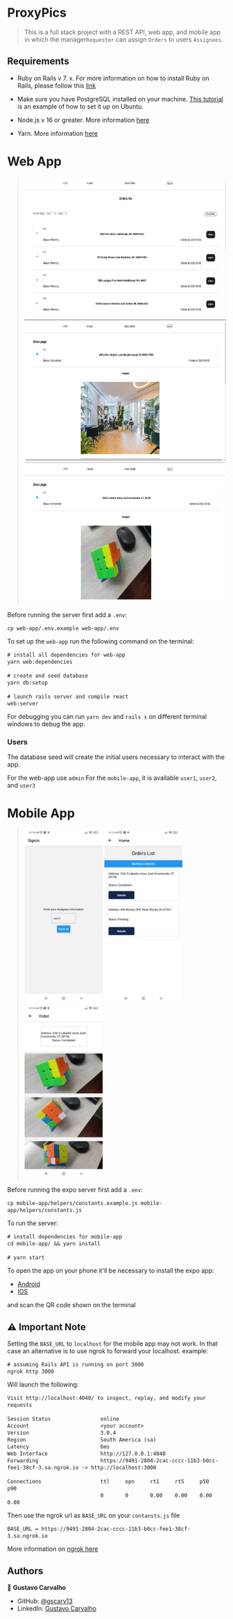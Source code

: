 # ProxyPics

> This is a full stack project with a REST API, web app, and mobile app in which the manager`Requester` can assign `Orders` to users `Assignees`.

## Requirements 

- Ruby on Rails v 7. x. For more information on how to install Ruby on Rails, please follow this [link](https://guides.rubyonrails.org/getting_started.html)

- Make sure you have PostgreSQL installed on your machine. [This tutorial](https://www.digitalocean.com/community/tutorials/how-to-install-and-use-postgresql-on-ubuntu-18-04) is an example of how to set it up on Ubuntu.

- Node.js v 16 or greater. More information [here](https://nodejs.org/en/)

- Yarn. More information [here](https://www.npmjs.com/package/yarn) 

# Web App

> <img src="./demo/webapp1.png" width="633" height="325" />
> <img src="./demo/webapp2.png" width="633" height="325" />
> <img src="./demo/webapp3.png" width="633" height="325" />

Before running the server first add a `.env`:

```
cp web-app/.env.example web-app/.env
```

To set up the `web-app` run the following command on the terminal:

```
# install all dependencies for web-app
yarn web:dependencies

# create and seed database
yarn db:setup

# launch rails server and compile react
web:server
```

For debugging you can run `yarn dev` and `rails s` on different terminal windows to debug the app.

### Users

The database seed will create the initial users necessary to interact with the app.

For the web-app use `admin`
For the `mobile-app`, it is available `user1`, `user2`, and `user3`

# Mobile App

> <img src="./demo/mobileapp1.jpeg" width="180" />
> <img src="./demo/mobileapp2.jpeg" width="180" />
> <img src="./demo/mobileapp3.jpeg" width="180" />


Before running the expo server first add a `.env`:

```
cp mobile-app/helpers/constants.example.js mobile-app/helpers/constants.js
```

To run the server:

```
# install dependencies for mobile-app
cd mobile-app/ && yarn install

# yarn start
```

To open the app on your phone it'll be necessary to install the expo app:
- [Android](https://play.google.com/store/apps/details?id=host.exp.exponent&referrer=www)
- [IOS](https://apps.apple.com/app/apple-store/id982107779)

and scan the QR code shown on the terminal

## ⚠️ Important Note

Setting the `BASE_URL` to `localhost` for the mobile app may not work. In that case an alternative is to use ngrok to forward your localhost.
example:

```
# assuming Rails API is running on port 3000
ngrok http 3000
```

Will launch the following:
```
Visit http://localhost:4040/ to inspect, replay, and modify your requests

Session Status                online
Account                       <your account>
Version                       3.0.4
Region                        South America (sa)
Latency                       6ms
Web Interface                 http://127.0.0.1:4040
Forwarding                    https://9491-2804-2cac-cccc-11b3-b0cc-fee1-38cf-3.sa.ngrok.io -> http://localhost:3000

Connections                   ttl     opn     rt1     rt5     p50     p90                                                                                                                      
                              0       0       0.00    0.00    0.00    0.00                                                                
```

Then use the ngrok url as `BASE_URL` on your `contansts.js` file

```
BASE_URL = https://9491-2804-2cac-cccc-11b3-b0cc-fee1-38cf-3.sa.ngrok.io
```

More information on [ngrok here](https://ngrok.com/)

## Authors

👤 **Gustavo Carvalho**

- GitHub: [@gscarv13](https://github.com/gscarv13)
- LinkedIn: [Gustavo Carvalho](https://www.linkedin.com/in/gscarv13)
